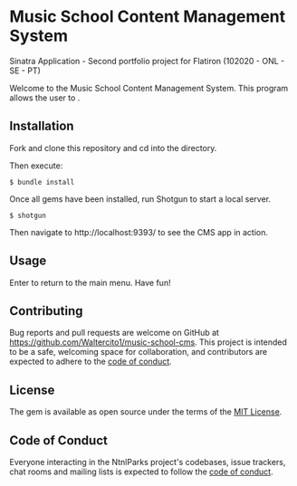 # Music School Content Management System
Sinatra Application - Second portfolio project for Flatiron (102020 - ONL - SE - PT)

Welcome to the Music School Content Management System. This program allows the user to .

## Installation
Fork and clone this repository and cd into the directory.

Then execute:

    $ bundle install

Once all gems have been installed, run Shotgun to start a local server.

    $ shotgun

Then navigate to http://localhost:9393/ to see the CMS app in action.

## Usage
Enter  to return to the main menu.
Have fun!

## Contributing
Bug reports and pull requests are welcome on GitHub at https://github.com/Waltercito1/music-school-cms.
This project is intended to be a safe, welcoming space for collaboration, and contributors are expected to adhere to the [code of conduct](https://github.com/[USERNAME]/music-school-cms/blob/master/CODE_OF_CONDUCT.md).

## License
The gem is available as open source under the terms of the [MIT License](https://github.com/Waltercito1/music-school-cms/blob/master/LICENSE).

## Code of Conduct
Everyone interacting in the NtnlParks project's codebases, issue trackers, chat rooms and mailing lists is expected to follow the [code of conduct](https://github.com/[USERNAME]/music-school-cms/blob/master/CODE_OF_CONDUCT.md).
